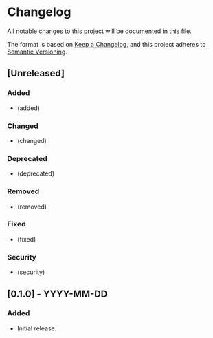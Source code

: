 # Changelog

All notable changes to this project will be documented in this file.

The format is based on [Keep a Changelog](https://keepachangelog.com/en/1.0.0/),
and this project adheres to [Semantic Versioning](https://semver.org/spec/v2.0.0.html).

## [Unreleased]

### Added

- (added)

### Changed

- (changed)

### Deprecated

- (deprecated)

### Removed

- (removed)

### Fixed

- (fixed)

### Security

- (security)

## [0.1.0] - YYYY-MM-DD

### Added

- Initial release.
